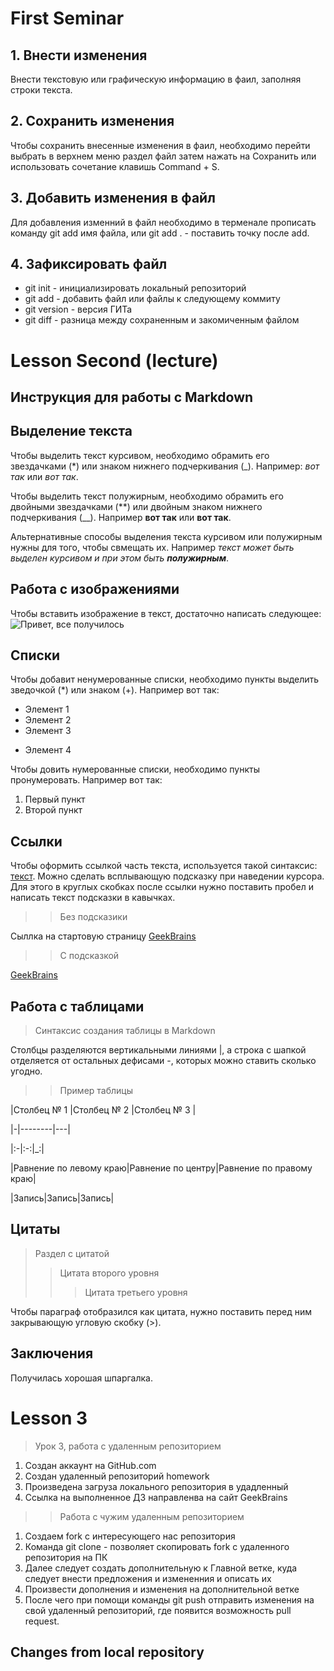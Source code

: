 # First Seminar

## 1. Внести изменения

Внести текстовую или графическую информацию в фаил, заполняя строки текста.

## 2. Сохранить изменения 

Чтобы сохранить внесенные изменения в фаил, необходимо перейти выбрать в верхнем меню раздел файл затем нажать на Сохранить или использовать сочетание клавишь Command + S.

## 3. Добавить изменения в файл

Для добавления изменний в файл необходимо в терменале прописать команду git add имя файла, или git add . - поставить точку после add.

## 4. Зафиксировать файл

* git init - инициализировать локальный репозиторий 
* git add - добавить файл или файлы к следующему коммиту
* git version - версия ГИТа 
* git diff - разница между сохраненным и закомиченным файлом

# Lesson Second (lecture)

## Инструкция для работы с Markdown

## Выделение текста 

Чтобы выделить текст курсивом, необходимо обрамить его звездачками (*) или знаком нижнего подчеркивания (_). Например: *вот так* или _вот так_.

Чтобы выделить текст полужирным, необходимо обрамить его двойными звездачками (**) или двойным знаком нижнего подчеркивания (__). 
Например **вот так** или __вот так__.

Альтернативные способы выделения текста курсивом или полужирным нужны для того, чтобы свмещать их. Например _текст может быть выделен курсивом и при этом быть **полужирным**_.

## Работа с изображениями

Чтобы вставить изображение в текст, достаточно написать следующее:  
![Привет, все получилось](onlywe2.jpg)

## Списки

Чтобы добавит ненумерованные списки, необходимо пункты выделить зведочкой (*) или знаком (+). Например вот так: 
* Элемент 1
* Элемент 2
* Элемент 3
+ Элемент 4

Чтобы довить нумерованные списки, необходимо пункты пронумеровать. Например вот так: 
1. Первый пункт
2. Второй пункт

## Ссылки

Чтобы оформить ссылкой часть текста, используется такой синтаксис: [текст](ссылка). Можно сделать всплывающую подсказку при наведении курсора. Для этого в круглых скобках после ссылки нужно поставить пробел и написать текст подсказки в кавычках.

>> Без подсказики

Сыллка на стартовую страницу [GeekBrains](https://gb.ru)

>> С подсказкой 

[GeekBrains](https://gb.ru "Текст подсказки")

## Работа с таблицами

>Синтаксис создания таблицы в Markdown

Столбцы разделяются вертикальными линиями |, а строка с шапкой отделяется от остальных дефисами -, которых можно ставить сколько угодно.

>> Пример таблицы 

|Столбец № 1 |Столбец № 2 |Столбец № 3 | 

|-|--------|---|

|:-|:-:|_:|

|Равнение по левому краю|Равнение по центру|Равнение по правому краю|

|Запись|Запись|Запись|

## Цитаты

> Раздел с цитатой
>> Цитата второго уровня
>>> Цитата третьего уровня

Чтобы параграф отобразился как цитата, нужно поставить перед ним закрывающую угловую скобку (>).

## Заключения

Получилась хорошая шпаргалка.

# Lesson 3 

> Урок 3, работа с удаленным репозиторием

1. Создан аккаунт на GitHub.com
2. Создан удаленный репозиторий homework
3. Произведена загруза локального репозитория в удадленный
4. Ссылка на выполненное ДЗ направленва на сайт GeekBrains

>> Работа с чужим удаленным репозиторием
1. Создаем fork с интересующего нас репозитория 
2. Команда git clone - позволяет скопировать fork с удаленного репозитория на ПК 
3. Далее следует создать дополнительную к Главной ветке, куда следует внести предложения и измененния и описать их
4. Произвести дополнения и изменения на дополнительной ветке
5. После чего при помощи команды git push отправить изменения на свой удаленный репозиторий, где появится возможность pull request.

## Changes from local repository